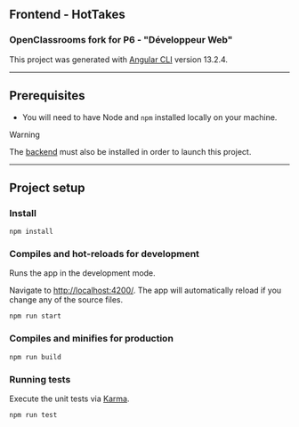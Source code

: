 ## Frontend - HotTakes

### OpenClassrooms fork for P6 - "Développeur Web"

This project was generated with [Angular CLI](https://github.com/angular/angular-cli) version 13.2.4.

---

## Prerequisites

- You will need to have Node and `npm` installed locally on your machine.

> [!WARNING]  
> The [backend](https://github.com/Alex-Pqn/HotTakes-ocr_dw) must also be installed in order to launch this project.

---

## Project setup

### Install

```
npm install
```

### Compiles and hot-reloads for development
Runs the app in the development mode.

Navigate to [http://localhost:4200/](http://localhost:4200/). The app will automatically reload if you change any of the source files.
```
npm run start
```

### Compiles and minifies for production
```
npm run build
```

### Running tests

Execute the unit tests via [Karma](https://karma-runner.github.io).

```
npm run test
```
